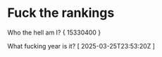 # Fuck the rankings

Who the hell am I?
{ 15330400 }

What fucking year is it?
[ 2025-03-25T23:53:20Z ]
